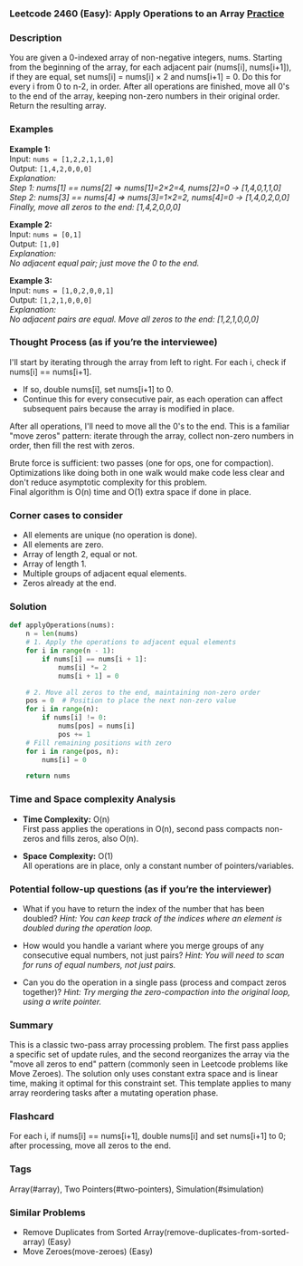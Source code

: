 ### Leetcode 2460 (Easy): Apply Operations to an Array [Practice](https://leetcode.com/problems/apply-operations-to-an-array)

### Description  
You are given a 0-indexed array of non-negative integers, nums. Starting from the beginning of the array, for each adjacent pair (nums[i], nums[i+1]), if they are equal, set nums[i] = nums[i] × 2 and nums[i+1] = 0. Do this for every i from 0 to n-2, in order. After all operations are finished, move all 0's to the end of the array, keeping non-zero numbers in their original order. Return the resulting array.

### Examples  

**Example 1:**  
Input: `nums = [1,2,2,1,1,0]`  
Output: `[1,4,2,0,0,0]`  
*Explanation:  
Step 1: nums[1] == nums[2] ⇒ nums[1]=2×2=4, nums[2]=0 -> [1,4,0,1,1,0]  
Step 2: nums[3] == nums[4] ⇒ nums[3]=1×2=2, nums[4]=0 -> [1,4,0,2,0,0]  
Finally, move all zeros to the end: [1,4,2,0,0,0]*

**Example 2:**  
Input: `nums = [0,1]`  
Output: `[1,0]`  
*Explanation:  
No adjacent equal pair; just move the 0 to the end.*

**Example 3:**  
Input: `nums = [1,0,2,0,0,1]`  
Output: `[1,2,1,0,0,0]`  
*Explanation:  
No adjacent pairs are equal. Move all zeros to the end: [1,2,1,0,0,0]*

### Thought Process (as if you’re the interviewee)  
I'll start by iterating through the array from left to right. For each i, check if nums[i] == nums[i+1].
- If so, double nums[i], set nums[i+1] to 0.
- Continue this for every consecutive pair, as each operation can affect subsequent pairs because the array is modified in place.

After all operations, I'll need to move all the 0's to the end. This is a familiar "move zeros" pattern: iterate through the array, collect non-zero numbers in order, then fill the rest with zeros.

Brute force is sufficient: two passes (one for ops, one for compaction).  
Optimizations like doing both in one walk would make code less clear and don't reduce asymptotic complexity for this problem.  
Final algorithm is O(n) time and O(1) extra space if done in place.

### Corner cases to consider  
- All elements are unique (no operation is done).
- All elements are zero.
- Array of length 2, equal or not.
- Array of length 1.
- Multiple groups of adjacent equal elements.
- Zeros already at the end.

### Solution

```python
def applyOperations(nums):
    n = len(nums)
    # 1. Apply the operations to adjacent equal elements
    for i in range(n - 1):
        if nums[i] == nums[i + 1]:
            nums[i] *= 2
            nums[i + 1] = 0

    # 2. Move all zeros to the end, maintaining non-zero order
    pos = 0  # Position to place the next non-zero value
    for i in range(n):
        if nums[i] != 0:
            nums[pos] = nums[i]
            pos += 1
    # Fill remaining positions with zero
    for i in range(pos, n):
        nums[i] = 0

    return nums
```

### Time and Space complexity Analysis  

- **Time Complexity:** O(n)  
  First pass applies the operations in O(n), second pass compacts non-zeros and fills zeros, also O(n).

- **Space Complexity:** O(1)  
  All operations are in place, only a constant number of pointers/variables.

### Potential follow-up questions (as if you’re the interviewer)  

- What if you have to return the index of the number that has been doubled?
  *Hint: You can keep track of the indices where an element is doubled during the operation loop.*

- How would you handle a variant where you merge groups of any consecutive equal numbers, not just pairs?
  *Hint: You will need to scan for runs of equal numbers, not just pairs.*

- Can you do the operation in a single pass (process and compact zeros together)?
  *Hint: Try merging the zero-compaction into the original loop, using a write pointer.*

### Summary
This is a classic two-pass array processing problem. The first pass applies a specific set of update rules, and the second reorganizes the array via the "move all zeros to end" pattern (commonly seen in Leetcode problems like Move Zeroes). The solution only uses constant extra space and is linear time, making it optimal for this constraint set. This template applies to many array reordering tasks after a mutating operation phase.


### Flashcard
For each i, if nums[i] == nums[i+1], double nums[i] and set nums[i+1] to 0; after processing, move all zeros to the end.

### Tags
Array(#array), Two Pointers(#two-pointers), Simulation(#simulation)

### Similar Problems
- Remove Duplicates from Sorted Array(remove-duplicates-from-sorted-array) (Easy)
- Move Zeroes(move-zeroes) (Easy)